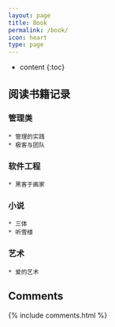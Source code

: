 ```yaml
---
layout: page
title: Book
permalink: /book/
icon: heart
type: page
---
```


* content
{:toc}

## 阅读书籍记录
### 管理类
    * 管理的实践
    * 极客与团队
### 软件工程
    * 黑客于画家
### 小说
    * 三体
    * 听雪楼
### 艺术
    * 爱的艺术
## Comments

{% include comments.html %}

